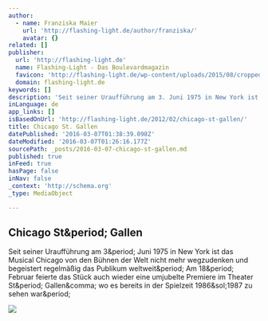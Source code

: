 ```yaml
---
author:
  - name: Franziska Maier
    url: 'http://flashing-light.de/author/franziska/'
    avatar: {}
related: []
publisher:
  url: 'http://flashing-light.de'
  name: Flashing-Light - Das Boulevardmagazin
  favicon: 'http://flashing-light.de/wp-content/uploads/2015/08/cropped-Bildschirmfoto-2015-08-18-um-17.52.32-192x192.jpg'
  domain: flashing-light.de
keywords: []
description: 'Seit seiner Uraufführung am 3. Juni 1975 in New York ist das Musical Chicago von den Bühnen der Welt nicht mehr wegzudenken und begeistert regelmäßig das Publikum weltweit. Am 18. Februar feierte das Stück auch wieder eine umjubelte Premiere im Theater St. Gallen, wo es bereits in der Spielzeit 1986/1987 zu sehen war.'
inLanguage: de
app_links: []
isBasedOnUrl: 'http://flashing-light.de/2012/02/chicago-st-gallen/'
title: Chicago St. Gallen
datePublished: '2016-03-07T01:38:39.098Z'
dateModified: '2016-03-07T01:26:16.177Z'
sourcePath: _posts/2016-03-07-chicago-st-gallen.md
published: true
inFeed: true
hasPage: false
inNav: false
_context: 'http://schema.org'
_type: MediaObject

---
```

<article style=""><h1>Chicago St&amp;period; Gallen</h1><p>Seit seiner Uraufführung am 3&amp;period; Juni 1975 in New York ist das Musical Chicago von den Bühnen der Welt nicht mehr wegzudenken und begeistert regelmäßig das Publikum weltweit&amp;period; Am 18&amp;period; Februar feierte das Stück auch wieder eine umjubelte Premiere im Theater St&amp;period; Gallen&amp;comma; wo es bereits in der Spielzeit 1986&amp;sol;1987 zu sehen war&amp;period;</p><img src="http://flashing-light.de/wp-content/uploads/2015/11/DSCN3493.jpg" /></article>